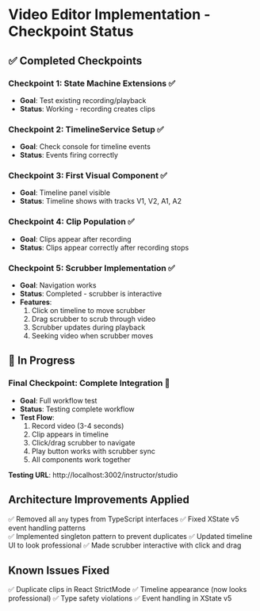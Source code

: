 # Video Editor Implementation - Checkpoint Status

## ✅ Completed Checkpoints

### Checkpoint 1: State Machine Extensions ✅
- **Goal**: Test existing recording/playback
- **Status**: Working - recording creates clips

### Checkpoint 2: TimelineService Setup ✅  
- **Goal**: Check console for timeline events
- **Status**: Events firing correctly

### Checkpoint 3: First Visual Component ✅
- **Goal**: Timeline panel visible
- **Status**: Timeline shows with tracks V1, V2, A1, A2

### Checkpoint 4: Clip Population ✅
- **Goal**: Clips appear after recording
- **Status**: Clips appear correctly after recording stops

### Checkpoint 5: Scrubber Implementation ✅
- **Goal**: Navigation works
- **Status**: Completed - scrubber is interactive
- **Features**:
  1. Click on timeline to move scrubber
  2. Drag scrubber to scrub through video
  3. Scrubber updates during playback
  4. Seeking video when scrubber moves

## 🔄 In Progress

### Final Checkpoint: Complete Integration 🔄
- **Goal**: Full workflow test
- **Status**: Testing complete workflow
- **Test Flow**:
  1. Record video (3-4 seconds)
  2. Clip appears in timeline
  3. Click/drag scrubber to navigate
  4. Play button works with scrubber sync
  5. All components work together

**Testing URL**: http://localhost:3002/instructor/studio

## Architecture Improvements Applied

✅ Removed all `any` types from TypeScript interfaces
✅ Fixed XState v5 event handling patterns  
✅ Implemented singleton pattern to prevent duplicates
✅ Updated timeline UI to look professional
✅ Made scrubber interactive with click and drag

## Known Issues Fixed

✅ Duplicate clips in React StrictMode
✅ Timeline appearance (now looks professional)
✅ Type safety violations
✅ Event handling in XState v5